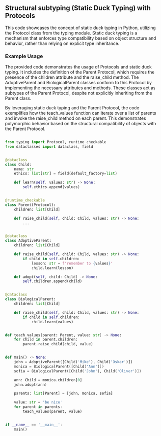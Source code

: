 ## Structural subtyping (Static Duck Typing) with Protocols

This code showcases the concept of static duck typing in Python, utilizing the Protocol class from the typing module. Static duck typing is a mechanism that enforces type compatibility based on object structure and behavior, rather than relying on explicit type inheritance.

### Example Usage

The provided code demonstrates the usage of Protocols and static duck typing. It includes the definition of the Parent Protocol, which requires the presence of the children attribute and the raise_child method. The AdoptiveParent and BiologicalParent classes conform to this Protocol by implementing the necessary attributes and methods. These classes act as subtypes of the Parent Protocol, despite not explicitly inheriting from the Parent class.

By leveraging static duck typing and the Parent Protocol, the code exemplifies how the teach_values function can iterate over a list of parents and invoke the raise_child method on each parent. This demonstrates polymorphic behavior based on the structural compatibility of objects with the Parent Protocol.


```python

from typing import Protocol, runtime_checkable
from dataclasses import dataclass, field


@dataclass
class Child:
    name: str
    ethics: list[str] = field(default_factory=list)

    def learn(self, values: str) -> None:
        self.ethics.append(values)


@runtime_checkable
class Parent(Protocol):
    children: list[Child]

    def raise_child(self, child: Child, values: str) -> None:
        ...


@dataclass
class AdoptiveParent:
    children: list[Child]

    def raise_child(self, child: Child, values: str) -> None:
        if child in self.children:
            lesson: str = f'remember to {values}'
            child.learn(lesson)

    def adopt(self, child: Child) -> None:
        self.children.append(child)


@dataclass
class BiologicalParent:
    children: list[Child]

    def raise_child(self, child: Child, values: str) -> None:
        if child in self.children:
            child.learn(values)


def teach_values(parent: Parent, value: str) -> None:
    for child in parent.children:
        parent.raise_child(child, value)


def main() -> None:
    john = AdoptiveParent([Child('Mike'), Child('Oskar')])
    monica = BiologicalParent([Child('Ann')])
    sofia = BiologicalParent([Child('John'), Child('Oliver')])

    ann: Child = monica.children[0]
    john.adopt(ann)

    parents: list[Parent] = [john, monica, sofia]

    value: str = 'be nice'
    for parent in parents:
        teach_values(parent, value)


if __name__ == '__main__':
    main()
